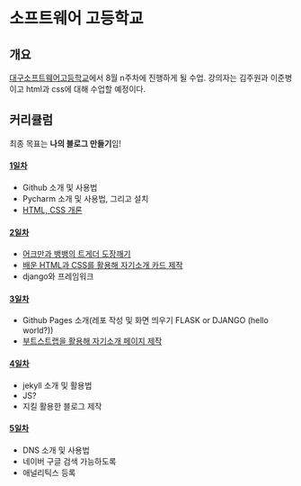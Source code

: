 # 소프트웨어 고등학교

## 개요
[대구소프트웨어고등학교](http://www.dgsw.hs.kr/)에서 8월 n주차에 진행하게 될  수업. 강의자는 김주원과 이준병이고 html과 css에 대해 수업할 예정이다.

## 커리큘럼
최종 목표는 **나의 블로그 만들기**임!
#### [1일차](./11st.md)
- Github 소개 및 사용법
- Pycharm 소개 및 사용법, 그리고 설치
- [HTML, CSS 개론](https://github.com/haedal-with-knu/WWW/blob/master/documents/4.css_bootstrap.md)
#### [2일차](./2nd.md)
- [어크만과 뱅뱅의 트게더 도장깨기](https://github.com/haedal-with-knu/make_tgd)
- [배운 HTML과 CSS를 활용해 자기소개 카드 제작](https://github.com/haedal-with-knu/instuctorTraining/blob/master/challenge/A.HTML_CSS_mycard.md)
- django와 프레임워크 
#### [3일차](./3rd.md)
- Github Pages 소개(레포 작성 및 화면 띄우기 FLASK or DJANGO (hello world?))
- [부트스트랩을 활용해 자기소개 페이지 제작](https://github.com/haedal-with-knu/WWW/blob/master/documents/6.introductionWeb.md)
#### [4일차](./4st.md)
- jekyll 소개 및 활용법
- JS?
- 지킬 활용한 블로그 제작
#### [5일차](./5st.md)
- DNS 소개 및 사용법
- 네이버 구글 검색 가능하도록
- 애널리틱스 등록
